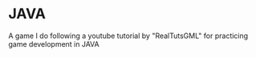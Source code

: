 # JAVA

A game I do following a youtube tutorial by "RealTutsGML" for practicing game development in JAVA 
